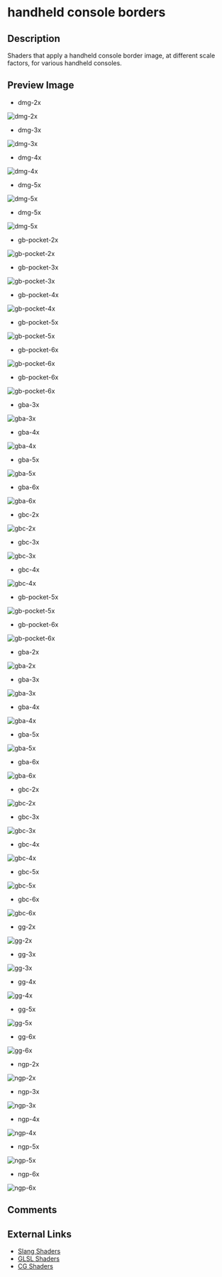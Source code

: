 # handheld console borders

## Description
Shaders that apply a handheld console border image, at different scale factors,
for various handheld consoles.

## Preview Image
* dmg-2x

![dmg-2x](images/handheld/console-border/dmg-2x.png)

* dmg-3x

![dmg-3x](images/handheld/console-border/dmg-3x.png)

* dmg-4x

![dmg-4x](images/handheld/console-border/dmg-4x.png)

* dmg-5x

![dmg-5x](images/handheld/console-border/dmg-5x.png)

* dmg-5x

![dmg-5x](images/handheld/console-border/dmg-5x.png)

* gb-pocket-2x

![gb-pocket-2x](images/handheld/console-border/gb-pocket-2x.png)

* gb-pocket-3x

![gb-pocket-3x](images/handheld/console-border/gb-pocket-3x.png)

* gb-pocket-4x

![gb-pocket-4x](images/handheld/console-border/gb-pocket-4x.png)

* gb-pocket-5x

![gb-pocket-5x](images/handheld/console-border/gb-pocket-5x.png)

* gb-pocket-6x

![gb-pocket-6x](images/handheld/console-border/gb-pocket-6x.png)

* gb-pocket-6x

![gb-pocket-6x](images/handheld/console-border/gb-pocket-6x.png)

* gba-3x

![gba-3x](images/handheld/console-border/gba-3x.png)

* gba-4x

![gba-4x](images/handheld/console-border/gba-4x.png)

* gba-5x

![gba-5x](images/handheld/console-border/gba-5x.png)

* gba-6x

![gba-6x](images/handheld/console-border/gba-6x.png)

* gbc-2x

![gbc-2x](images/handheld/console-border/gbc-2x.png)

* gbc-3x

![gbc-3x](images/handheld/console-border/gbc-3x.png)

* gbc-4x

![gbc-4x](images/handheld/console-border/gbc-4x.png)

* gb-pocket-5x

![gb-pocket-5x](images/handheld/console-border/gb-pocket-5x.png)

* gb-pocket-6x

![gb-pocket-6x](images/handheld/console-border/gb-pocket-6x.png)

* gba-2x

![gba-2x](images/handheld/console-border/gba-2x.png)

* gba-3x

![gba-3x](images/handheld/console-border/gba-3x.png)

* gba-4x

![gba-4x](images/handheld/console-border/gba-4x.png)

* gba-5x

![gba-5x](images/handheld/console-border/gba-5x.png)

* gba-6x

![gba-6x](images/handheld/console-border/gba-6x.png)

* gbc-2x

![gbc-2x](images/handheld/console-border/gbc-2x.png)

* gbc-3x

![gbc-3x](images/handheld/console-border/gbc-3x.png)

* gbc-4x

![gbc-4x](images/handheld/console-border/gbc-4x.png)

* gbc-5x

![gbc-5x](images/handheld/console-border/gbc-5x.png)

* gbc-6x

![gbc-6x](images/handheld/console-border/gbc-6x.png)

* gg-2x

![gg-2x](images/handheld/console-border/gg-2x.png)

* gg-3x

![gg-3x](images/handheld/console-border/gg-3x.png)

* gg-4x

![gg-4x](images/handheld/console-border/gg-4x.png)


* gg-5x

![gg-5x](images/handheld/console-border/gg-5x.png)


* gg-6x

![gg-6x](images/handheld/console-border/gg-6x.png)


* ngp-2x

![ngp-2x](images/handheld/console-border/ngp-2x.png)


* ngp-3x

![ngp-3x](images/handheld/console-border/ngp-3x.png)


* ngp-4x

![ngp-4x](images/handheld/console-border/ngp-4x.png)


* ngp-5x

![ngp-5x](images/handheld/console-border/ngp-5x.png)

* ngp-6x

![ngp-6x](images/handheld/console-border/ngp-6x.png)




## Comments

## External Links

* [Slang Shaders](https://github.com/libretro/slang-shaders)
* [GLSL Shaders](https://github.com/libretro/glsl-shaders)  
* [CG Shaders](https://github.com/libretro/common-shaders)
